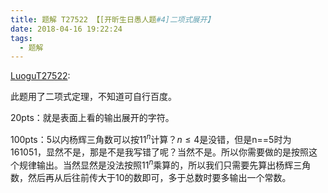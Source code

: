 ```yaml
---
title: 题解 T27522 【[开昕生日愚人题#4]二项式展开】
date: 2018-04-16 19:22:24
tags: 
  - 题解
---
```

[LuoguT27522](https://www.luogu.org/problemnew/show/T27522):

此题用了二项式定理，不知道可自行百度。

20pts：就是表面上看的输出展开的字符。

100pts：5以内杨辉三角数可以按$11^n$计算？$n\leq4$是没错，但是n==5时为161051，显然不是，那是不是我写错了呢？当然不是。所以你需要做的是按照这个规律输出。当然显然是没法按照$11^n$乘算的，所以我们只需要先算出杨辉三角数，然后再从后往前传大于10的数即可，多于总数时要多输出一个常数。